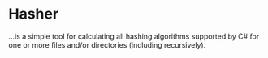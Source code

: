 # Hasher
...is a simple tool for calculating all hashing algorithms supported by C# for one or more files and/or directories (including recursively).
